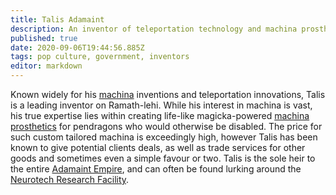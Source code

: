 ```yaml
---
title: Talis Adamaint
description: An inventor of teleportation technology and machina prosthetics.
published: true
date: 2020-09-06T19:44:56.885Z
tags: pop culture, government, inventors
editor: markdown
---
```


Known widely for his [machina](/machina "wikilink") inventions and teleportation innovations, Talis is a leading inventor on Ramath-lehi. While his interest in machina is vast, his true expertise lies within creating life-like magicka-powered [machina prosthetics](/machina_prosthetics "wikilink") for pendragons who would otherwise be disabled. The price for such custom tailored machina is exceedingly high, however Talis has been known to give potential clients deals, as well as trade services for other goods and sometimes even a simple favour or two. Talis is the sole heir to the entire [Adamaint Empire](/Adamaint_Empire "wikilink"), and can often be found lurking around the [Neurotech Research Facility](/Neurotech_Research_Facility "wikilink").
